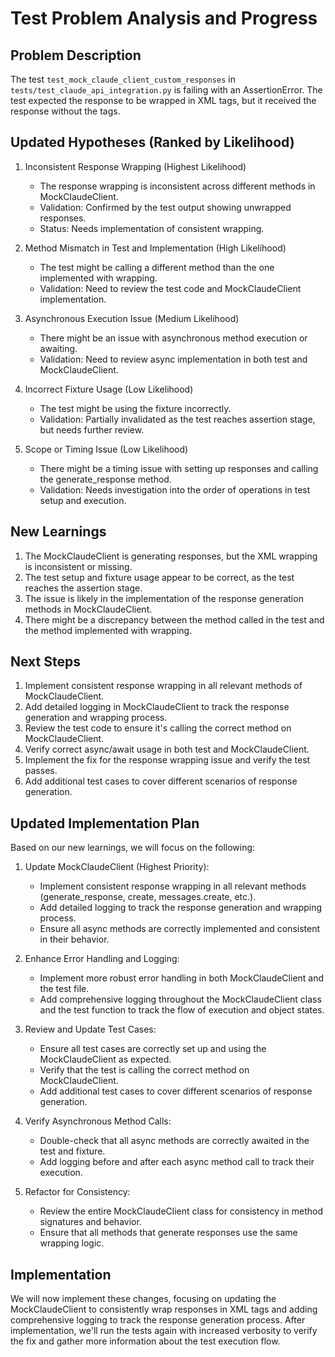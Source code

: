 # Test Problem Analysis and Progress

## Problem Description
The test `test_mock_claude_client_custom_responses` in `tests/test_claude_api_integration.py` is failing with an AssertionError. The test expected the response to be wrapped in XML tags, but it received the response without the tags.

## Updated Hypotheses (Ranked by Likelihood)

1. Inconsistent Response Wrapping (Highest Likelihood)
   - The response wrapping is inconsistent across different methods in MockClaudeClient.
   - Validation: Confirmed by the test output showing unwrapped responses.
   - Status: Needs implementation of consistent wrapping.

2. Method Mismatch in Test and Implementation (High Likelihood)
   - The test might be calling a different method than the one implemented with wrapping.
   - Validation: Need to review the test code and MockClaudeClient implementation.

3. Asynchronous Execution Issue (Medium Likelihood)
   - There might be an issue with asynchronous method execution or awaiting.
   - Validation: Need to review async implementation in both test and MockClaudeClient.

4. Incorrect Fixture Usage (Low Likelihood)
   - The test might be using the fixture incorrectly.
   - Validation: Partially invalidated as the test reaches assertion stage, but needs further review.

5. Scope or Timing Issue (Low Likelihood)
   - There might be a timing issue with setting up responses and calling the generate_response method.
   - Validation: Needs investigation into the order of operations in test setup and execution.

## New Learnings

1. The MockClaudeClient is generating responses, but the XML wrapping is inconsistent or missing.
2. The test setup and fixture usage appear to be correct, as the test reaches the assertion stage.
3. The issue is likely in the implementation of the response generation methods in MockClaudeClient.
4. There might be a discrepancy between the method called in the test and the method implemented with wrapping.

## Next Steps

1. Implement consistent response wrapping in all relevant methods of MockClaudeClient.
2. Add detailed logging in MockClaudeClient to track the response generation and wrapping process.
3. Review the test code to ensure it's calling the correct method on MockClaudeClient.
4. Verify correct async/await usage in both test and MockClaudeClient.
5. Implement the fix for the response wrapping issue and verify the test passes.
6. Add additional test cases to cover different scenarios of response generation.

## Updated Implementation Plan

Based on our new learnings, we will focus on the following:

1. Update MockClaudeClient (Highest Priority):
   - Implement consistent response wrapping in all relevant methods (generate_response, create, messages.create, etc.).
   - Add detailed logging to track the response generation and wrapping process.
   - Ensure all async methods are correctly implemented and consistent in their behavior.

2. Enhance Error Handling and Logging:
   - Implement more robust error handling in both MockClaudeClient and the test file.
   - Add comprehensive logging throughout the MockClaudeClient class and the test function to track the flow of execution and object states.

3. Review and Update Test Cases:
   - Ensure all test cases are correctly set up and using the MockClaudeClient as expected.
   - Verify that the test is calling the correct method on MockClaudeClient.
   - Add additional test cases to cover different scenarios of response generation.

4. Verify Asynchronous Method Calls:
   - Double-check that all async methods are correctly awaited in the test and fixture.
   - Add logging before and after each async method call to track their execution.

5. Refactor for Consistency:
   - Review the entire MockClaudeClient class for consistency in method signatures and behavior.
   - Ensure that all methods that generate responses use the same wrapping logic.

## Implementation

We will now implement these changes, focusing on updating the MockClaudeClient to consistently wrap responses in XML tags and adding comprehensive logging to track the response generation process. After implementation, we'll run the tests again with increased verbosity to verify the fix and gather more information about the test execution flow.
